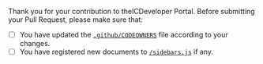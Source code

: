 Thank you for your contribution to theICDeveloper Portal.
Before submitting your Pull Request, please make sure that:

- [ ] You have updated the [`.github/CODEOWNERS`](https://github.com/dfinity/portal/blob/master/.github/CODEOWNERS) file according to your changes.
- [ ] You have registered new documents to [`/sidebars.js`](https://github.com/dfinity/portal/blob/master/sidebars.js) if any.
